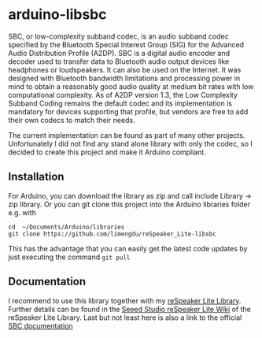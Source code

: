 # arduino-libsbc

SBC, or low-complexity subband codec, is an audio subband codec specified by the Bluetooth Special Interest Group (SIG) for the Advanced Audio Distribution Profile (A2DP). SBC is a digital audio encoder and decoder used to transfer data to Bluetooth audio output devices like headphones or loudspeakers. It can also be used on the Internet. It was designed with Bluetooth bandwidth limitations and processing power in mind to obtain a reasonably good audio quality at medium bit rates with low computational complexity. As of A2DP version 1.3, the Low Complexity Subband Coding remains the default codec and its implementation is mandatory for devices supporting that profile, but vendors are free to add their own codecs to match their needs.

The current implementation can be found as part of many other projects. Unfortunately I did not find any stand alone library with only the codec, so I decided to create this project and make it Arduino compliant.


## Installation

For Arduino, you can download the library as zip and call include Library -> zip library. Or you can git clone this project into the Arduino libraries folder e.g. with

```
cd  ~/Documents/Arduino/libraries
git clone https://github.com/limengdu/reSpeaker_Lite-libsbc
```
This has the advantage that you can easily get the latest code updates by just executing the command ```git pull```

## Documentation

I recommend to use this library together with my [reSpeaker Lite Library](https://github.com/limengdu/reSpeaker_Lite-Arduino-Library.git). 
Further details can be found in the [Seeed Studio reSpeaker Lite Wiki](https://wiki.seeedstudio.com/reSpeaker_lite_introduction/) of the reSpeaker Lite Library.
Last but not least here is also a link to the official [SBC documentation](https://www.bluetooth.com/specifications/specs/low-complexity-communication-codec-1-0/)


